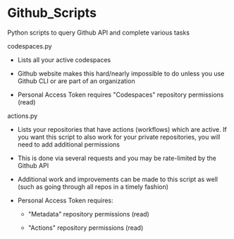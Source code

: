 # Github_Scripts
Python scripts to query Github API and complete various tasks

codespaces.py

- Lists all your active codespaces 

- Github website makes this hard/nearly impossible to do unless you use Github CLI or are part of an organization

- Personal Access Token requires "Codespaces" repository permissions (read)

actions.py

- Lists your repositories that have actions (workflows) which are active. If you want this script to also work for your private repositories, you will need to add additional permissions

- This is done via several requests and you may be rate-limited by the Github API

- Additional work and improvements can be made to this script as well (such as going through all repos in a timely fashion)

- Personal Access Token requires:
    
    * "Metadata" repository permissions (read) 

    * "Actions" repository permissions (read)